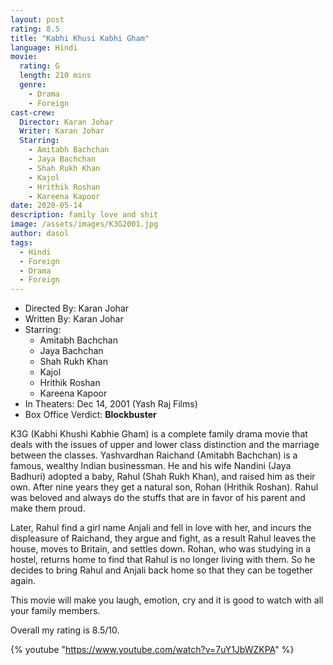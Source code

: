 ```yaml
---
layout: post
rating: 8.5
title: "Kabhi Khusi Kabhi Gham"
language: Hindi
movie:
  rating: G
  length: 210 mins
  genre: 
    - Drama
    - Foreign
cast-crew:
  Director: Karan Johar
  Writer: Karan Johar
  Starring:
    - Amitabh Bachchan
    - Jaya Bachchan
    - Shah Rukh Khan
    - Kajol
    - Hrithik Roshan
    - Kareena Kapoor
date: 2020-05-14
description: family love and shit
image: /assets/images/K3G2001.jpg
author: dasol
tags:
  - Hindi
  - Foreign
  - Drama
  - Foreign
---
```


- Directed By: Karan Johar
- Written By: Karan Johar
- Starring:
  - Amitabh Bachchan
  - Jaya Bachchan
  - Shah Rukh Khan
  - Kajol
  - Hrithik Roshan
  - Kareena Kapoor
- In Theaters: Dec 14, 2001 (Yash Raj Films)
- Box Office Verdict: **Blockbuster**

K3G (Kabhi Khushi Kabhie Gham) is a complete family drama movie that deals with the issues of upper and lower class distinction and the marriage between the classes. Yashvardhan Raichand (Amitabh Bachchan) is a famous, wealthy Indian businessman. He and his wife Nandini (Jaya Badhuri) adopted a baby, Rahul (Shah Rukh Khan), and raised him as their own. After nine years they get a natural son, Rohan (Hrithik Roshan). Rahul was beloved and always do the stuffs that are in favor of his parent and make them proud.

Later, Rahul find a girl name Anjali and fell in love with her, and incurs the displeasure of Raichand, they argue and fight, as a result Rahul leaves the house, moves to Britain, and settles down.  Rohan, who was studying in a hostel, returns home to find that Rahul is no longer living with them. So he decides to bring Rahul and Anjali back home so that they can be together again. 

This movie will make you laugh, emotion, cry and it is good to watch with all your family members.

Overall my rating is 8.5/10. 

{% youtube "https://www.youtube.com/watch?v=7uY1JbWZKPA" %}


